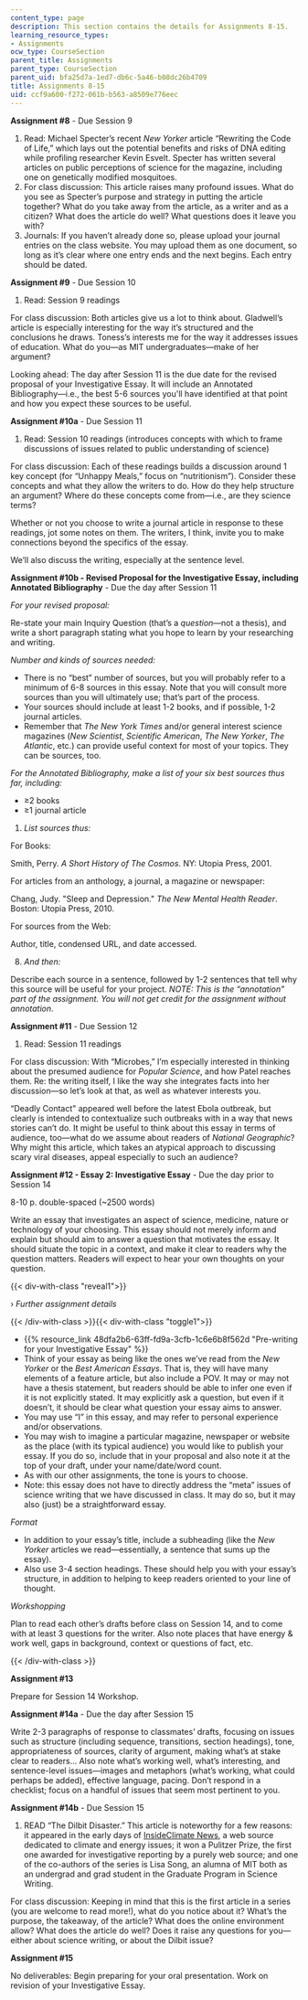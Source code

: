 ```yaml
---
content_type: page
description: This section contains the details for Assignments 8-15.
learning_resource_types:
- Assignments
ocw_type: CourseSection
parent_title: Assignments
parent_type: CourseSection
parent_uid: bfa25d7a-1ed7-db6c-5a46-b08dc26b4709
title: Assignments 8-15
uid: ccf9a600-f272-061b-b563-a8509e776eec
---
```


**Assignment #8** - Due Session 9

1.  Read: Michael Specter’s recent _New Yorker_ article “Rewriting the Code of Life,” which lays out the potential benefits and risks of DNA editing while profiling researcher Kevin Esvelt. Specter has written several articles on public perceptions of science for the magazine, including one on genetically modified mosquitoes.
2.  For class discussion: This article raises many profound issues. What do you see as Specter’s purpose and strategy in putting the article together? What do you take away from the article, as a writer and as a citizen? What does the article do well? What questions does it leave you with?
3.  Journals: If you haven’t already done so, please upload your journal entries on the class website. You may upload them as one document, so long as it’s clear where one entry ends and the next begins. Each entry should be dated.

**Assignment #9** - Due Session 10

1.  Read: Session 9 readings

For class discussion: Both articles give us a lot to think about. Gladwell’s article is especially interesting for the way it’s structured and the conclusions he draws. Toness’s interests me for the way it addresses issues of education. What do you—as MIT undergraduates—make of her argument?

Looking ahead: The day after Session 11 is the due date for the revised proposal of your Investigative Essay. It will include an Annotated Bibliography—i.e., the best 5-6 sources you'll have identified at that point and how you expect these sources to be useful.

**Assignment #10a** - Due Session 11

1.  Read: Session 10 readings (introduces concepts with which to frame discussions of issues related to public understanding of science)

For class discussion: Each of these readings builds a discussion around 1 key concept (for “Unhappy Meals,” focus on “nutritionism”). Consider these concepts and what they allow the writers to do. How do they help structure an argument? Where do these concepts come from—i.e., are they science terms?

Whether or not you choose to write a journal article in response to these readings, jot some notes on them. The writers, I think, invite you to make connections beyond the specifics of the essay.

We’ll also discuss the writing, especially at the sentence level.

**Assignment #10b - Revised Proposal for the Investigative Essay, including Annotated Bibliography** - Due the day after Session 11

_For your revised proposal:_

Re-state your main Inquiry Question (that’s a _question_—not a thesis), and write a short paragraph stating what you hope to learn by your researching and writing.

_Number and kinds of sources needed:_

*   There is no “best” number of sources, but you will probably refer to a minimum of 6-8 sources in this essay. Note that you will consult more sources than you will ultimately use; that’s part of the process.
*   Your sources should include at least 1-2 books, and if possible, 1-2 journal articles.
*   Remember that _The New York Times_ and/or general interest science magazines (_New Scientist_, _Scientific American_, _The New Yorker_, _The Atlantic_, etc.) can provide useful context for most of your topics. They can be sources, too.

_For the Annotated Bibliography, make a list of your six best sources thus far, including:_

*   ≥2 books
*   ≥1 journal article

1.  _List sources thus:_

For Books:

Smith, Perry. _A Short History of The Cosmos_. NY: Utopia Press, 2001.

For articles from an anthology, a journal, a magazine or newspaper:

Chang, Judy. "Sleep and Depression." _The New Mental Health Reader_. Boston: Utopia Press, 2010.

For sources from the Web:

Author, title, condensed URL, and date accessed.

8.  _And then:_

Describe each source in a sentence, followed by 1-2 sentences that tell why this source will be useful for your project. _NOTE: This is the “annotation” part of the assignment. You will not get credit for the assignment without annotation_.

**Assignment #11** - Due Session 12

1.  Read: Session 11 readings

For class discussion: With “Microbes,” I’m especially interested in thinking about the presumed audience for _Popular Science_, and how Patel reaches them. Re: the writing itself, I like the way she integrates facts into her discussion—so let’s look at that, as well as whatever interests you.

“Deadly Contact" appeared well before the latest Ebola outbreak, but clearly is intended to contextualize such outbreaks with in a way that news stories can’t do. It might be useful to think about this essay in terms of audience, too—what do we assume about readers of _National Geographic_? Why might this article, which takes an atypical approach to discussing scary viral diseases, appeal especially to such an audience?

**Assignment #12 - Essay 2: Investigative Essay** - Due the day prior to Session 14

8-10 p. double-spaced (~2500 words)

Write an essay that investigates an aspect of science, medicine, nature or technology of your choosing. This essay should not merely inform and explain but should aim to answer a question that motivates the essay. It should situate the topic in a context, and make it clear to readers why the question matters. Readers will expect to hear your own thoughts on your question.

{{< div-with-class "reveal1">}}

› _Further assignment details_

{{< /div-with-class >}}{{< div-with-class "toggle1">}}

*   {{% resource_link 48dfa2b6-63ff-fd9a-3cfb-1c6e6b8f562d "Pre-writing for your Investigative Essay" %}}
*   Think of your essay as being like the ones we’ve read from the _New Yorker_ or the _Best American Essays_. That is, they will have many elements of a feature article, but also include a POV. It may or may not have a thesis statement, but readers should be able to infer one even if it is not explicitly stated. It may explicitly ask a question, but even if it doesn’t, it should be clear what question your essay aims to answer.
*   You may use “I” in this essay, and may refer to personal experience and/or observations.
*   You may wish to imagine a particular magazine, newspaper or website as the place (with its typical audience) you would like to publish your essay. If you do so, include that in your proposal and also note it at the top of your draft, under your name/date/word count.
*   As with our other assignments, the tone is yours to choose.
*   Note: this essay does not have to directly address the “meta” issues of science writing that we have discussed in class. It may do so, but it may also (just) be a straightforward essay.

_Format_

*   In addition to your essay’s title, include a subheading (like the _New Yorker_ articles we read—essentially, a sentence that sums up the essay).
*   Also use 3-4 section headings. These should help you with your essay’s structure, in addition to helping to keep readers oriented to your line of thought.

_Workshopping_

Plan to read each other’s drafts before class on Session 14, and to come with at least 3 questions for the writer. Also note places that have energy & work well, gaps in background, context or questions of fact, etc.

{{< /div-with-class >}}

**Assignment #13**

Prepare for Session 14 Workshop.

**Assignment #14a** - Due the day after Session 15

Write 2-3 paragraphs of response to classmates’ drafts, focusing on issues such as structure (including sequence, transitions, section headings), tone, appropriateness of sources, clarity of argument, making what’s at stake clear to readers... Also note what’s working well, what’s interesting, and sentence-level issues—images and metaphors (what’s working, what could perhaps be added), effective language, pacing. Don’t respond in a checklist; focus on a handful of issues that seem most pertinent to you.

**Assignment #14b** - Due Session 15

1.  READ “The Dilbit Disaster.” This article is noteworthy for a few reasons: it appeared in the early days of [InsideClimate News](https://insideclimatenews.org/about), a web source dedicated to climate and energy issues; it won a Pulitzer Prize, the first one awarded for investigative reporting by a purely web source; and one of the co-authors of the series is Lisa Song, an alumna of MIT both as an undergrad and grad student in the Graduate Program in Science Writing.

For class discussion: Keeping in mind that this is the first article in a series (you are welcome to read more!), what do you notice about it? What’s the purpose, the takeaway, of the article? What does the online environment allow? What does the article do well? Does it raise any questions for you—either about science writing, or about the Dilbit issue?

**Assignment #15**

No deliverables: Begin preparing for your oral presentation. Work on revision of your Investigative Essay.